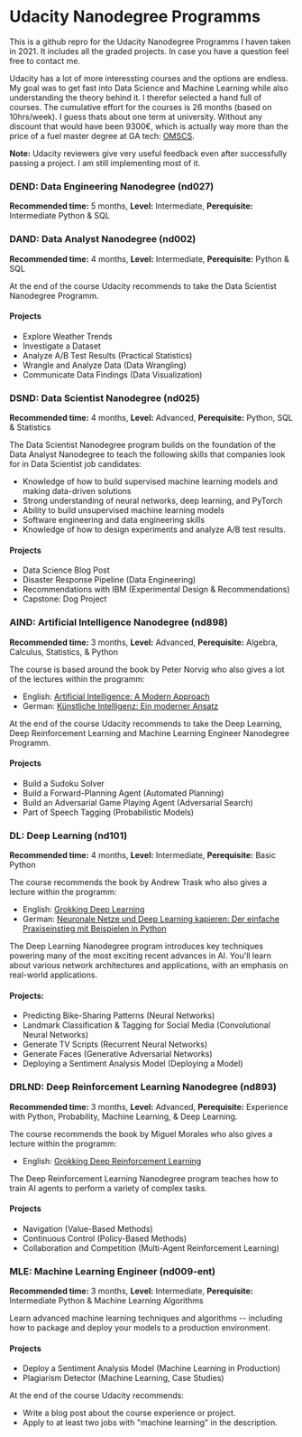 # Udacity Nanodegree Programms

This is a github repro for the Udacity Nanodegree Programms I haven taken in 2021. It includes all the graded projects. In case you have a question feel free to contact me.

Udacity has a lot of more interessting courses and the options are endless. My goal was to get fast into Data Science and Machine Learning while also understanding the theory behind it. I therefor selected a hand full of courses. The cumulative effort for the courses is 26 months (based on 10hrs/week). I guess thats about one term at university. 
Without any discount that would have been 9300€, which is actually way more than the price of a fuel master degree at GA tech: [OMSCS](https://omscs.gatech.edu).

__Note:__ Udacity reviewers give very useful feedback even after successfully passing a project. I am still implementing most of it.

### DEND: Data Engineering Nanodegree (nd027)
__Recommended time:__ 5 months, __Level:__ Intermediate, __Perequisite:__ Intermediate Python & SQL

### DAND: Data Analyst Nanodegree (nd002)
__Recommended time:__ 4 months, __Level:__ Intermediate, __Perequisite:__ Python & SQL

At the end of the course Udacity recommends to take the Data Scientist Nanodegree Programm. 

#### Projects
- Explore Weather Trends
- Investigate a Dataset
- Analyze A/B Test Results (Practical Statistics)
- Wrangle and Analyze Data (Data Wrangling)
- Communicate Data Findings (Data Visualization)

### DSND: Data Scientist Nanodegree (nd025)
__Recommended time:__ 4 months, __Level:__ Advanced, __Perequisite:__ Python, SQL & Statistics

The Data Scientist Nanodegree program builds on the foundation of the Data Analyst Nanodegree to teach the following skills that companies look for in Data Scientist job candidates:
* Knowledge of how to build supervised machine learning models and making data-driven solutions
* Strong understanding of neural networks, deep learning, and PyTorch
* Ability to build unsupervised machine learning models
* Software engineering and data engineering skills
* Knowledge of how to design experiments and analyze A/B test results.

#### Projects
- Data Science Blog Post
- Disaster Response Pipeline (Data Engineering)
- Recommendations with IBM (Experimental Design & Recommendations)
- Capstone: Dog Project

### AIND: Artificial Intelligence Nanodegree (nd898)
__Recommended time:__ 3 months, __Level:__ Advanced, __Perequisite:__ Algebra, Calculus, Statistics, & Python

The course is based around the book by Peter Norvig who also gives a lot of the lectures within the programm:
* English: [Artificial Intelligence: A Modern Approach](https://amzn.to/3x9zn09)
* German: [Künstliche Intelligenz: Ein moderner Ansatz](https://amzn.to/3jaDqVx)

At the end of the course Udacity recommends to take the Deep Learning,  Deep Reinforcement Learning and Machine Learning Engineer Nanodegree Programm. 

#### Projects
- Build a Sudoku Solver
- Build a Forward-Planning Agent (Automated Planning)
- Build an Adversarial Game Playing Agent (Adversarial Search)
- Part of Speech Tagging (Probabilistic Models)

### DL: Deep Learning (nd101)
__Recommended time:__ 4 months, __Level:__ Intermediate, __Perequisite:__ Basic Python

The course recommends the book by Andrew Trask who also gives a lecture within the programm:
* English: [Grokking Deep Learning](https://amzn.to/3qqyD3R)
* German: [Neuronale Netze und Deep Learning kapieren: Der einfache Praxiseinstieg mit Beispielen in Python](https://amzn.to/3jf0Clt)

The Deep Learning Nanodegree program introduces key techniques powering many of the most exciting recent advances in AI. You'll learn about various network architectures and applications, with an emphasis on real-world applications.

#### Projects:
* Predicting Bike-Sharing Patterns (Neural Networks)
* Landmark Classification & Tagging for Social Media (Convolutional Neural Networks)
* Generate TV Scripts (Recurrent Neural Networks)
* Generate Faces (Generative Adversarial Networks)
* Deploying a Sentiment Analysis Model (Deploying a Model)

### DRLND: Deep Reinforcement Learning Nanodegree (nd893)
__Recommended time:__ 3 months, __Level:__ Advanced, __Perequisite:__ Experience with Python, Probability, Machine Learning, & Deep Learning.

The course recommends the book by Miguel Morales who also gives a lecture within the programm:
* English: [Grokking Deep Reinforcement Learning](https://amzn.to/3A0gEWD)

The Deep Reinforcement Learning Nanodegree program teaches how to train AI agents to perform a variety of complex tasks.

#### Projects
* Navigation (Value-Based Methods)
* Continuous Control (Policy-Based Methods)
* Collaboration and Competition (Multi-Agent Reinforcement Learning)

### MLE: Machine Learning Engineer (nd009-ent)
__Recommended time:__ 3 months, __Level:__ Intermediate, __Perequisite:__ Intermediate Python & Machine Learning Algorithms

Learn advanced machine learning techniques and algorithms -- including how to package and deploy your models to a production environment.

#### Projects
* Deploy a Sentiment Analysis Model (Machine Learning in Production)
* Plagiarism Detector (Machine Learning, Case Studies)

At the end of the course Udacity recommends:
* Write a blog post about the course experience or project.
* Apply to at least two jobs with "machine learning" in the description.
